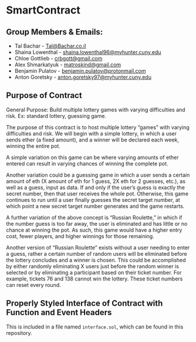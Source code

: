 # SmartContract

## Group Members & Emails:


* Tal Bachar - Tal@Bachar.co.il
* Shaina Lowenthal - shaina.lowenthal96@myhunter.cuny.edu
* Chloe Gottlieb - crbgott@gmail.com
* Alex Shmarkatyuk - matroskind@gmail.com
* Benjamin Pulatov - benjamin.pulatov@protonmail.com
* Anton Goretsky - anton.goretsky97@myhunter.cuny.edu



## Purpose of Contract
General Purpose: Build multiple lottery games with varying difficulties and risk. Ex: standard lottery, guessing game.
 
The purpose of this contract is to host multiple lottery “games” with varying difficulties and risk. We will begin with a simple lottery, in which a user sends ether (a fixed amount), and a winner will be declared each week, winning the entire pot.
 
A simple variation on this game can be where varying amounts of ether entered can result in varying chances of winning the complete pot.
 
Another variation could be a guessing game in which a user sends a certain amount of eth (X amount of eth for 1 guess, 2X eth for 2 guesses, etc.), as well as a guess, input as data. If and only if the user’s guess is exactly the secret number, then that user receives the whole pot. Otherwise, this game continues to run until a user finally guesses the secret target number, at which point a new secret target number generates and the game restarts.
 
A further variation of the above concept is “Russian Roulette,” in which if the number guess is too far away, the user is eliminated and has little or no chance at winning the pot. As such, this game would have a higher entry cost, fewer players, and higher winnings for those remaining.
 
Another version of “Russian Roulette” exists without a user needing to enter a guess, rather a certain number of random users will be eliminated before the lottery concludes and a winner is chosen. This could be accomplished by either randomly eliminating X users just before the random winner is selected or by eliminating a participant based on their ticket number. For example, tickets 76 and 138 cannot win the lottery. These ticket numbers can reset every round.

##  Properly Styled Interface of Contract with Function and Event Headers
This is included in a file named `interface.sol`, which can be found in this repository.

